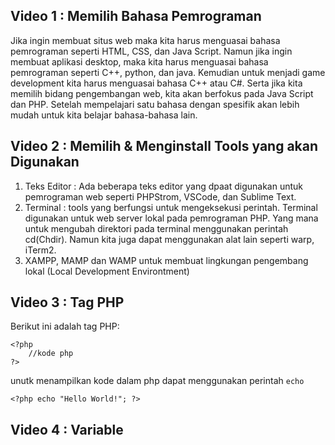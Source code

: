 ## Video 1 : Memilih Bahasa Pemrograman
Jika ingin membuat situs web maka kita harus menguasai bahasa pemrograman seperti HTML, CSS, dan Java Script. Namun jika ingin membuat aplikasi desktop, maka kita harus menguasai bahasa pemrograman seperti C++, python, dan java. Kemudian untuk menjadi game development kita harus menguasai bahasa C++ atau C#. Serta jika kita memilih bidang pengembangan web, kita akan berfokus pada Java Script dan PHP. Setelah mempelajari satu bahasa dengan spesifik akan lebih mudah untuk kita belajar bahasa-bahasa lain.

## Video 2 : Memilih & Menginstall Tools yang akan Digunakan
<ol><li>Teks Editor : Ada beberapa teks editor yang dpaat digunakan untuk pemrograman web seperti PHPStrom, VSCode, dan Sublime Text. </li>
		<li>Terminal : tools yang berfungsi untuk mengeksekusi perintah. Terminal digunakan untuk web server lokal pada pemrograman PHP. Yang mana untuk mengubah direktori pada terminal menggunakan perintah cd(Chdir). Namun kita juga dapat menggunakan alat lain seperti warp, iTerm2.</li>
	<li>XAMPP, MAMP dan WAMP untuk membuat lingkungan pengembang lokal (Local Development Environtment)</li>
</ol>

## Video 3 : Tag PHP
Berikut ini adalah tag PHP:

```
<?php
    //kode php
?>
```

unutk menampilkan kode dalam php dapat menggunakan perintah ```echo```

```
<?php echo "Hello World!"; ?>
```

## Video 4 : Variable

